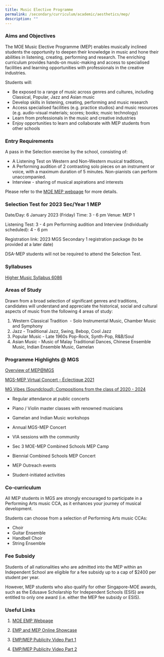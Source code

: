 ```yaml
---
title: Music Elective Programme
permalink: /secondary/curriculum/academic/aesthetics/mep/
description: ""
---
```




### Aims and Objectives

The MOE Music Elective Programme (MEP) enables musically inclined students the opportunity to deepen their knowledge in music and hone their abilities in listening, creating, performing and research. The enriching curriculum provides hands-on music-making and access to specialised facilities and learning opportunities with professionals in the creative industries.

Students will:

*   Be exposed to a range of music across genres and cultures, including Classical, Popular, Jazz and Asian music
*   Develop skills in listening, creating, performing and music research
*   Access specialised facilities (e.g. practice studios) and music resources (e.g. audio-visual materials; scores; books; music technology)
*   Learn from professionals in the music and creative industries
*   Enjoy opportunities to learn and collaborate with MEP students from other schools

### Entry Requirements

A pass in the Selection exercise by the school, consisting of:  
*   A Listening Test on Western and Non-Western musical traditions,       
*   A Performing audition of 2 contrasting solo pieces on an instrument or voice, with a maximum duration of 5 minutes. Non-pianists can perform unaccompanied. 
*   Interview - sharing of musical aspirations and interests

Please refer to the [MOE MEP webpage](https://www.moe.gov.sg/education-in-sg/our-programmes/mep-sec) for more details.


### Selection Test for 2023 Sec/Year 1 MEP

 
Date/Day: 6 January 2023 (Friday)
Time: 3 - 6 pm
Venue: MEP 1 
  
Listening Test: 3 - 4 pm
Performing audition and Interview (individually scheduled): 4 - 6 pm

Registration link: 2023 MGS Secondary 1 registration package (to be provided at a later date)

DSA-MEP students will not be required to attend the Selection Test.


### Syllabuses

[Higher Music Syllabus 6086](https://www.seab.gov.sg/docs/default-source/national-examinations/syllabus/olevel/2021syllabus/6086_y21_sy.pdf)

### Areas of Study

Drawn from a broad selection of significant genres and traditions, candidates will understand and appreciate the historical, social and cultural aspects of music from the following 4 areas of study:

1.  Western Classical Tradition  - Solo Instrumental Music, Chamber Music and Symphony
2.  Jazz - Traditional Jazz, Swing, Bebop, Cool Jazz
3.  Popular Music - Late 1960s Pop-Rock, Synth-Pop, R&B/Soul
4.  Asian Music - Music of Malay Traditional Dances, Chinese Ensemble Music, Indian Ensemble Music, Gamelan

  

### Programme Highlights @ MGS

[Overview of MEP@MGS](https://drive.google.com/file/d/1ezgCzzh9WZ2bC3Us_lm-dB7ULpEnNFCG/view?usp=sharing)  

[MGS-MEP Virtual Concert - Éclectique 2021](https://youtube.com/playlist?list=PLI-1EutlTgf04vxCSDGpXSAKSDhaYhpbB)

[MG Vibes (Soundcloud): Compositions from the class of 2020 - 2024](https://soundcloud.com/user-110809749/sets/mgs-original-compositions)   

*   Regular attendance at public concerts
    
*   Piano / Violin master classes with renowned musicians
    
*   Gamelan and Indian Music workshops
    
*   Annual MGS-MEP Concert
    
*   VIA sessions with the community
    
*   Sec 3 MOE-MEP Combined Schools MEP Camp
    
*   Biennial Combined Schools MEP Concert
    
*   MEP Outreach events
    
*   Student-initiated activities
    
### Co-curriculum

All MEP students in MGS are strongly encouraged to participate in a Performing Arts music CCA, as it enhances your journey of musical development. 

Students can choose from a selection of Performing Arts music CCAs:

*   Choir
*   Guitar Ensemble
*   Handbell Choir
*   String Ensemble


### Fee Subsidy

Students of all nationalities who are admitted into the MEP within an Independent School are eligible for a fee subsidy up to a cap of $2400 per student per year. 

However, MEP students who also qualify for other Singapore-MOE awards, such as the Edusave Scholarship for Independent Schools (ESIS) are entitled to only one award (i.e. either the MEP fee subsidy or ESIS).


### Useful Links

1.  [MOE EMP Webpage](http://go.gov.sg/enhancedmusicprogramme)
    
2.  [EMP and MEP Online Showcase](https://go.gov.sg/empmepshowcase2020)
    
3.  [EMP/MEP Publicity Video Part 1](https://www.youtube.com/watch?v=6dwp2ImDRjE)
    
4.  [EMP/MEP Publicity Video Part 2](https://www.youtube.com/watch?v=T3IrEkM967w)